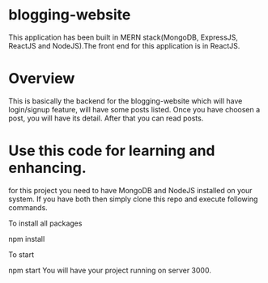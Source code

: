 # blogging-website
This application has been built in MERN stack(MongoDB, ExpressJS, ReactJS and NodeJS).The front end for this application is in ReactJS.

# Overview
This is basically the backend for the blogging-website which will have login/signup feature, will have some posts listed. Once you have choosen a post, you will have its detail. After that you can read posts.

# Use this code for learning and enhancing.
for this project you need to have MongoDB and NodeJS installed on your system. If you have both then simply clone this repo and execute following commands.

To install all packages

npm install

To start

npm start
You will have your project running on server 3000.
